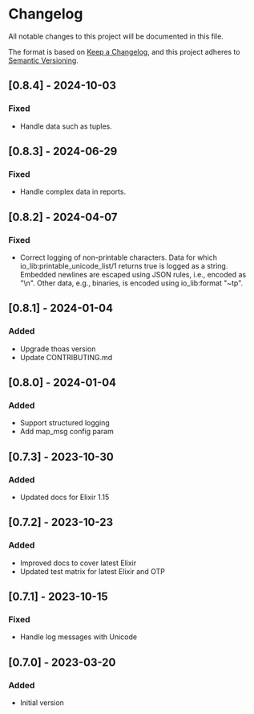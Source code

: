 # Changelog
All notable changes to this project will be documented in this file.

The format is based on [Keep a Changelog](https://keepachangelog.com/en/1.0.0/),
and this project adheres to [Semantic Versioning](https://semver.org/spec/v2.0.0.html).

## [0.8.4] - 2024-10-03
### Fixed
- Handle data such as tuples.

## [0.8.3] - 2024-06-29
### Fixed
- Handle complex data in reports.

## [0.8.2] - 2024-04-07
### Fixed
- Correct logging of non-printable characters.
  Data for which io_lib:printable_unicode_list/1 returns true is logged as a string.
  Embedded newlines are escaped using JSON rules, i.e., encoded as "\n".
  Other data, e.g., binaries, is encoded using io_lib:format "~tp".

## [0.8.1] - 2024-01-04
### Added
- Upgrade thoas version
- Update CONTRIBUTING.md

## [0.8.0] - 2024-01-04
### Added
- Support structured logging
- Add map_msg config param

## [0.7.3] - 2023-10-30
### Added
- Updated docs for Elixir 1.15

## [0.7.2] - 2023-10-23
### Added
- Improved docs to cover latest Elixir
- Updated test matrix for latest Elixir and OTP

## [0.7.1] - 2023-10-15
### Fixed
- Handle log messages with Unicode

## [0.7.0] - 2023-03-20
### Added
- Initial version

